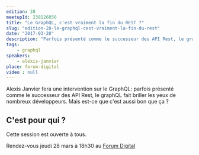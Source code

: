 ```yaml
---
edition: 28
meetupId: 238126056
title: "Le GraphQL, c'est vraiment la fin du REST ?"
slug: "edition-28-le-graphql-cest-vraiment-la-fin-du-rest"
date: "2017-03-28"
description: "Parfois présenté comme le successeur des API Rest, le graphQL fait briller les yeux de nombreux développeurs."
tags:
    - graphql
speakers:
    - alexis-janvier
place: forum-digital
video : null
---
```


Alexis Janvier fera une intervention sur le GraphQL: parfois présenté comme le successeur des API
Rest, le graphQL fait briller les yeux de nombreux développeurs. Mais est-ce que c'est aussi bon que
ça ?

## C'est pour qui ?

Cette session est ouverte à tous.

Rendez-vous jeudi 28 mars à 18h30 au
[Forum Digital](http://forum-digital.fr/fr/acces-et-localisation-du-forum-digital-de-caen-colombelles.-gc16.html)
